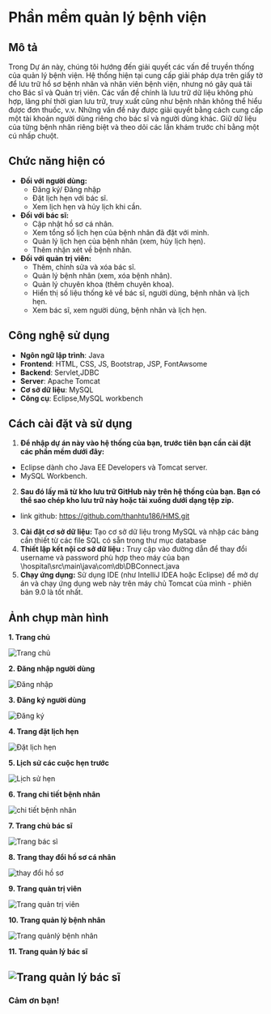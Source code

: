 # Phần mềm quản lý bệnh viện
## Mô tả
Trong Dự án này, chúng tôi hướng đến giải quyết các vấn đề truyền thống của quản lý bệnh viện. Hệ thống hiện tại cung cấp giải pháp dựa trên giấy tờ để lưu trữ hồ sơ bệnh nhân và nhân viên bệnh viện, nhưng nó gây quá tải cho Bác sĩ và Quản trị viên. Các vấn đề chính là lưu trữ dữ liệu không phù hợp, lãng phí thời gian lưu trữ, truy xuất cũng như bệnh nhân không thể hiểu được đơn thuốc, v.v. Những vấn đề này được giải quyết bằng cách cung cấp một tài khoản người dùng riêng cho bác sĩ và người dùng khác. Giữ dữ liệu của từng bệnh nhân riêng biệt và theo dõi các lần khám trước chỉ bằng một cú nhấp chuột.
## Chức năng hiện có
- **Đối với người dùng:**
  - Đăng ký/ Đăng nhập
  - Đặt lịch hẹn với bác sĩ.
  - Xem lịch hẹn và hủy lịch khi cần.
- **Đối với bác sĩ:**
  - Cập nhật hồ sơ cá nhân.
  - Xem tổng số lịch hẹn của bệnh nhân đã đặt với mình.
  - Quản lý lịch hẹn của bệnh nhân (xem, hủy lịch hẹn).
  - Thêm nhận xét về bệnh nhân.
- **Đối với quản trị viên:**
  -	Thêm, chỉnh sửa và xóa bác sĩ.
  -	Quản lý bệnh nhân (xem, xóa bệnh nhân).
  - Quản lý chuyên khoa (thêm chuyên khoa).
  -	Hiển thị số liệu thống kê về bác sĩ, người dùng, bệnh nhân và lịch hẹn.
  - Xem bác sĩ, xem người dùng, bệnh nhân và lịch hẹn.
## Công nghệ sử dụng
- **Ngôn ngữ lập trình**: Java
- **Frontend**: HTML, CSS, JS, Bootstrap, JSP, FontAwsome
- **Backend**: Servlet,JDBC
- **Server**:  Apache Tomcat
- **Cơ sở dữ liệu**: MySQL
- **Công cụ**: Eclipse,MySQL workbench
## Cách cài đặt và sử dụng
1. **Để nhập dự án này vào hệ thống của bạn, trước tiên bạn cần cài đặt các phần mềm dưới đây:**

- Eclipse dành cho Java EE Developers và Tomcat server. 
- MySQL Workbench.
2. **Sau đó lấy mã từ kho lưu trữ GitHub này trên hệ thống của bạn. Bạn có thể sao chép kho lưu trữ này hoặc tải xuống dưới dạng tệp zip.**
- link github: https://github.com/thanhtu186/HMS.git
3. **Cài đặt cơ sở dữ liệu:** Tạo cơ sở dữ liệu trong MySQL và nhập các bảng cần thiết từ các file SQL có sẵn trong thư mục database
4. **Thiết lập kết nội cơ sở dữ liệu :**  Truy cập vào đường dẫn để thay đổi username và password phù hợp theo máy của bạn
  \hospital\src\main\java\com\db\DBConnect.java
5. **Chạy ứng dụng:** Sử dụng IDE (như IntelliJ IDEA hoặc Eclipse) để mở dự án và chạy ứng dụng web này trên máy chủ Tomcat của mình - phiên bản 9.0 là tốt nhất.

## Ảnh chụp màn hình

**1. Trang chủ**

![Trang chủ](/src/main/webapp/img/home.png)

**2. Đăng nhập người dùng**

![Đăng nhập](/src/main/webapp/img/signin.png)

**3. Đăng ký người dùng**

![Đăng ký](/src/main/webapp/img/signup.png)

**4. Trang đặt lịch hẹn**

![Đặt lịch hẹn](/src/main/webapp/img/dat_lich_kham.png)

**5. Lịch sử các cuộc hẹn trước**

![Lịch sử hẹn](/src/main/webapp/img/xem_lich_kham.png)

**6. Trang chi tiết bệnh nhân**

![chi tiết bệnh nhân](/src/main/webapp/img/xem_chi_tiet.png)

**7. Trang chủ bác sĩ**

![Trang bác sĩ](/src/main/webapp/img/Trang_bs.png)

**8. Trang thay đổi hồ sơ cá nhân**

![thay đổi hồ sơ](/src/main/webapp/img/trang_thay_doi_ho_so_ca_nhan.png)

**9. Trang quản trị viên**

![Trang quản trị viên](/src/main/webapp/img/trang_admin.png)

**10. Trang quản lý bệnh nhân**

![Trang quảnlý bệnh nhân](/src/main/webapp/img/ql_bn.png)

**11. Trang quản lý bác sĩ**

![Trang quản lý bác sĩ ](/src/main/webapp/img/ql_bs.png)
---
### Cảm ơn bạn!
